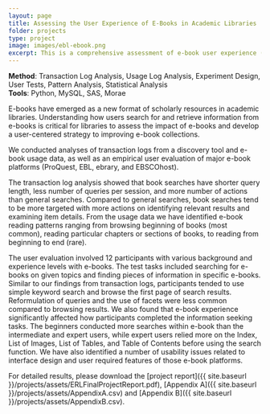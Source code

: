 ```yaml
---
layout: page
title: Assessing the User Experience of E-Books in Academic Libraries
folder: projects
type: project
image: images/ebl-ebook.png
excerpt: This is a comprehensive assessment of e-book user experience (search and information seeking) from transaction logs, e-book usage data, and user tests. There are differences between e-book and general searches in terms of query length, number of queries and actions per session. There are also distinctive reading patterns from e-book usage data. The user tests showed that experience levels with e-books and features of e-book platforms influenced users’ information seeking behavior. Results of the assessment have significant implications for the design of e-book features to support users’ reading strategies and help libraries create a consistent e-book user experience. 
---
```


**Method**: Transaction Log Analysis, Usage Log Analysis, Experiment Design, User Tests, Pattern Analysis, Statistical Analysis      
**Tools**: Python, MySQL, SAS, Morae

E-books have emerged as a new format of scholarly resources in academic libraries. Understanding how users search for and retrieve information from e-books is critical for libraries to assess the impact of e-books and develop a user-centered strategy to improving e-book collections.  
 
We conducted analyses of transaction logs from a discovery tool and e-book usage data, as well as an empirical user evaluation of major e-book platforms (ProQuest, EBL, ebrary, and EBSCOhost).
 
The transaction log analysis showed that book searches have shorter query length, less number of queries per session, and more number of actions than general searches. Compared to general searches, book searches tend to be more targeted with more actions on identifying relevant results and examining item details. From the usage data we have identified e-book reading patterns ranging from browsing beginning of books (most common), reading particular chapters or sections of books, to reading from beginning to end (rare).  

The user evaluation involved 12 participants with various background and experience levels with e-books. The test tasks included searching for e-books on given topics and finding pieces of information in specific e-books. Similar to our findings from transaction logs, participants tended to use simple keyword search and browse the first page of search results. Reformulation of queries and the use of facets were less common compared to browsing results. We also found that e-book experience significantly affected how participants completed the information seeking tasks. The beginners conducted more searches within e-book than the intermediate and expert users, while expert users relied more on the Index, List of Images, List of Tables, and Table of Contents before using the search function. We have also identified a number of usability issues related to interface design and user required features of those e-book platforms.

For detailed results, please download the [project report]({{ site.baseurl }}/projects/assets/ERLFinalProjectReport.pdf), [Appendix A]({{ site.baseurl }}/projects/assets/AppendixA.csv) and [Appendix B]({{ site.baseurl }}/projects/assets/AppendixB.csv).